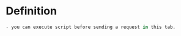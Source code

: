 # Definition
```python
- you can execute script before sending a request in this tab.
```
































